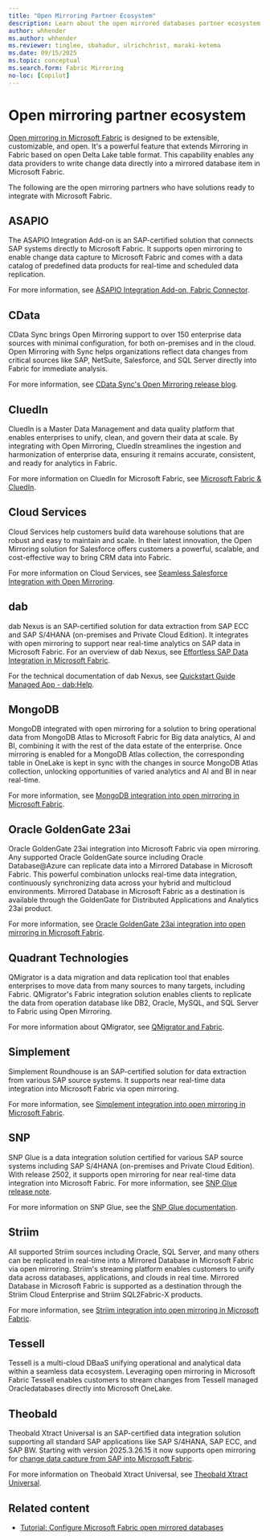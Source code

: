 ```yaml
---
title: "Open Mirroring Partner Ecosystem"
description: Learn about the open mirrored databases partner ecosystem in Microsoft Fabric.
author: whhender
ms.author: whhender
ms.reviewer: tinglee, sbahadur, ulrichchrist, maraki-ketema
ms.date: 09/15/2025
ms.topic: conceptual
ms.search.form: Fabric Mirroring
no-loc: [Copilot]
---
```


# Open mirroring partner ecosystem

[Open mirroring in Microsoft Fabric](../mirroring/open-mirroring.md) is designed to be extensible, customizable, and open. It's a powerful feature that extends Mirroring in Fabric based on open Delta Lake table format. This capability enables any data providers to write change data directly into a mirrored database item in Microsoft Fabric.

The following are the open mirroring partners who have solutions ready to integrate with Microsoft Fabric.

## ASAPIO

The ASAPIO Integration Add-on is an SAP-certified solution that connects SAP systems directly to Microsoft Fabric. It supports open mirroring to enable change data capture to Microsoft Fabric and comes with a data catalog of predefined data products for real-time and scheduled data replication.

For more information, see [ASAPIO Integration Add-on, Fabric Connector](https://aka.ms/mirroring/asapio-mirroring-overview).

## CData

CData Sync brings Open Mirroring support to over 150 enterprise data sources with minimal configuration, for both on-premises and in the cloud. Open Mirroring with Sync helps organizations reflect data changes from critical sources like SAP, NetSuite, Salesforce, and SQL Server directly into Fabric for immediate analysis. 

For more information, see [CData Sync's Open Mirroring release blog](https://www.cdata.com/blog/sync-expands-ms-fabric-support-open-mirroring). 

## CluedIn

CluedIn is a Master Data Management and data quality platform that enables enterprises to unify, clean, and govern their data at scale. By integrating with Open Mirroring, CluedIn streamlines the ingestion and harmonization of enterprise data, ensuring it remains accurate, consistent, and ready for analytics in Fabric.

For more information on CluedIn for Microsoft Fabric, see [Microsoft Fabric & CluedIn](https://aka.ms/mirroring/cluedin).

## Cloud Services

Cloud Services help customers build data warehouse solutions that are robust and easy to maintain and scale. In their latest innovation, the Open Mirroring solution for Salesforce offers customers a powerful, scalable, and cost-effective way to bring CRM data into Fabric. 

For more information on Cloud Services, see [Seamless Salesforce Integration with Open Mirroring](https://cs-worldwide.com/seamless-salesforce-integration-with-microsoft-fabric-open-mirroring-in-action/). 

## dab

dab Nexus is an SAP-certified solution for data extraction from SAP ECC and SAP S/4HANA (on-premises and Private Cloud Edition). It integrates with open mirroring to support near real-time analytics on SAP data in Microsoft Fabric.
For an overview of dab Nexus, see [Effortless SAP Data Integration in Microsoft Fabric](https://aka.ms/mirroring/dab-mirroring-overview).

For the technical documentation of dab Nexus, see [Quickstart Guide Managed App - dab:Help](https://aka.ms/mirroring/dab-mirroring-doc).

## MongoDB

MongoDB integrated with open mirroring for a solution to bring operational data from MongoDB Atlas to Microsoft Fabric for Big data analytics, AI and BI, combining it with the rest of the data estate of the enterprise. Once mirroring is enabled for a MongoDB Atlas collection, the corresponding table in OneLake is kept in sync with the changes in source MongoDB Atlas collection, unlocking opportunities of varied analytics and AI and BI in near real-time.

For more information, see [MongoDB integration into open mirroring in Microsoft Fabric](https://aka.ms/mirroring/mongodb-docs).

## Oracle GoldenGate 23ai

Oracle GoldenGate 23ai integration into Microsoft Fabric via open mirroring. Any supported Oracle GoldenGate source including Oracle Database@Azure can replicate data into a Mirrored Database in Microsoft Fabric. This powerful combination unlocks real-time data integration, continuously synchronizing data across your hybrid and multicloud environments. Mirrored Database in Microsoft Fabric as a destination is available through the GoldenGate for Distributed Applications and Analytics 23ai product.

For more information, see [Oracle GoldenGate 23ai integration into open mirroring in Microsoft Fabric](https://aka.ms/mirroring/oracle-goldengate-23ai-docs).

## Quadrant Technologies

QMigrator is a data migration and data replication tool that enables enterprises to move data from many sources to many targets, including Fabric. QMigrator's Fabric integration solution enables clients to replicate the data from operation database like DB2, Oracle, MySQL, and SQL Server to Fabric using Open Mirroring.

For more information about QMigrator, see [QMigrator and Fabric](https://qmigrator.ai/Fabric). 

## Simplement

Simplement Roundhouse is an SAP-certified solution for data extraction from various SAP source systems. It supports near real-time data integration into Microsoft Fabric via open mirroring.

For more information, see [Simplement integration into open mirroring in Microsoft Fabric](https://aka.ms/mirroring/simplement-overview).

## SNP

SNP Glue is a data integration solution certified for various SAP source systems including SAP S/4HANA (on-premises and Private Cloud Edition). With release 2502, it supports open mirroring for near real-time data integration into Microsoft Fabric. For more information, see [SNP Glue release note](https://aka.ms/mirroring/snp-mirroring-doc).

For more information on SNP Glue, see the [SNP Glue documentation](https://aka.ms/mirroring/snp-overview).

## Striim

All supported Striim sources including Oracle, SQL Server, and many others can be replicated in real-time into a Mirrored Database in Microsoft Fabric via open mirroring. Striim's streaming platform enables customers to unify data across databases, applications, and clouds in real time. Mirrored Database in Microsoft Fabric is supported as a destination through the Striim Cloud Enterprise and Striim SQL2Fabric-X products.

For more information, see [Striim integration into open mirroring in Microsoft Fabric](https://aka.ms/mirroring/striim-docs).

## Tessell

Tessell is a multi-cloud DBaaS unifying operational and analytical data within a seamless data ecosystem. Leveraging open mirroring in Microsoft Fabric Tessell enables customers to stream changes from Tessell managed Oracledatabases directly into Microsoft OneLake.

## Theobald

Theobald Xtract Universal is an SAP-certified data integration solution supporting all standard SAP applications like SAP S/4HANA, SAP ECC, and SAP BW. Starting with version 2025.3.26.15 it now supports open mirroring for [change data capture from SAP into Microsoft Fabric](https://aka.ms/mirroring/theobald-mirroring-overview).

For more information on Theobald Xtract Universal, see [Theobald Xtract Universal](https://aka.ms/mirroring/theobald-xtract-universal-overview).

## Related content

- [Tutorial: Configure Microsoft Fabric open mirrored databases](../mirroring/open-mirroring-tutorial.md)
